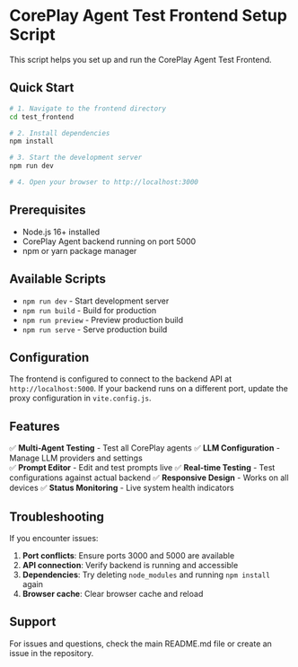 # CorePlay Agent Test Frontend Setup Script

This script helps you set up and run the CorePlay Agent Test Frontend.

## Quick Start

```bash
# 1. Navigate to the frontend directory
cd test_frontend

# 2. Install dependencies
npm install

# 3. Start the development server
npm run dev

# 4. Open your browser to http://localhost:3000
```

## Prerequisites

- Node.js 16+ installed
- CorePlay Agent backend running on port 5000
- npm or yarn package manager

## Available Scripts

- `npm run dev` - Start development server
- `npm run build` - Build for production
- `npm run preview` - Preview production build
- `npm run serve` - Serve production build

## Configuration

The frontend is configured to connect to the backend API at `http://localhost:5000`. 
If your backend runs on a different port, update the proxy configuration in `vite.config.js`.

## Features

✅ **Multi-Agent Testing** - Test all CorePlay agents
✅ **LLM Configuration** - Manage LLM providers and settings  
✅ **Prompt Editor** - Edit and test prompts live
✅ **Real-time Testing** - Test configurations against actual backend
✅ **Responsive Design** - Works on all devices
✅ **Status Monitoring** - Live system health indicators

## Troubleshooting

If you encounter issues:

1. **Port conflicts**: Ensure ports 3000 and 5000 are available
2. **API connection**: Verify backend is running and accessible
3. **Dependencies**: Try deleting `node_modules` and running `npm install` again
4. **Browser cache**: Clear browser cache and reload

## Support

For issues and questions, check the main README.md file or create an issue in the repository.
